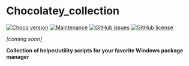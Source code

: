 # Chocolatey_collection

[![Choco version](https://img.shields.io/chocolatey/v/chocolatey.svg?colorB=954804)](https://chocolatey.org/packages/chocolatey)
[![Maintenance](https://img.shields.io/badge/Maintained%3F-yes-brightgreen.svg)](https://github.com/marius-joe/Chocolatey_collection/graphs/commit-activity)
[![GitHub issues](https://img.shields.io/github/issues/marius-joe/Chocolatey_collection.svg)](https://github.com/marius-joe/Chocolatey_collection/issues/)
[![GitHub license](https://img.shields.io/github/license/marius-joe/Chocolatey_collection.svg)](https://github.com/marius-joe/Chocolatey_collection/blob/master/LICENSE)

*[coming soon]*

**Collection of helper/utility scripts for your favorite Windows package manager**

